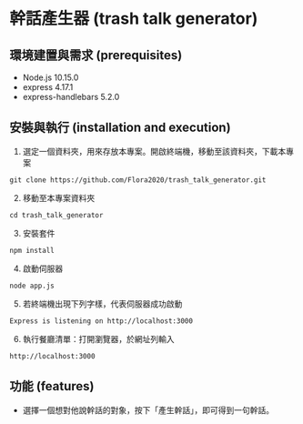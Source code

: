 # 幹話產生器 (trash talk generator)

## 環境建置與需求 (prerequisites)
- Node.js 10.15.0
- express 4.17.1
- express-handlebars 5.2.0

## 安裝與執行 (installation and execution)
1. 選定一個資料夾，用來存放本專案。開啟終端機，移動至該資料夾，下載本專案
```
git clone https://github.com/Flora2020/trash_talk_generator.git
```
2. 移動至本專案資料夾
```
cd trash_talk_generator
```
3. 安裝套件
```
npm install
```
4. 啟動伺服器
```
node app.js
```
5. 若終端機出現下列字樣，代表伺服器成功啟動
```
Express is listening on http://localhost:3000
```
6. 執行餐廳清單：打開瀏覽器，於網址列輸入
```
http://localhost:3000
```

## 功能 (features)
- 選擇一個想對他說幹話的對象，按下「產生幹話」，即可得到一句幹話。